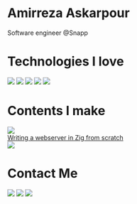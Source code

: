 # Amirreza Askarpour
Software engineer @Snapp

# Technologies I love
[![](https://img.shields.io/badge/-go-black?style=for-the-badge&logo=go)](https://go.dev/)
[![](https://img.shields.io/badge/-zig-black?style=for-the-badge&logo=zig)](https://www.ziglang.org/)
[![](https://img.shields.io/badge/-rust-black?style=for-the-badge&logo=rust)](https://www.rust-lang.org/)
[![](https://img.shields.io/badge/-Neovim-black?style=for-the-badge&logo=neovim)](https://neovim.org/)
[![](https://img.shields.io/badge/-Emacs-black?style=for-the-badge&logo=emacs)](https://www.gnu.org/software/emacs/)


# Contents I make
[![](https://img.shields.io/badge/-youtube-black?style=for-the-badge&logo=youtube)](https://www.youtube.com/c/AmirrezaAsk)<br>
[Writing a webserver in Zig from scratch](https://www.youtube.com/playlist?list=PLS87DlLl8etzu2yg5c6a8dDB3wntFsRcj)<br>
[![](https://img.shields.io/badge/-medium-black?style=for-the-badge&logo=medium)](https://medium.com/@amirrezaask)

# Contact Me
[![](https://img.shields.io/badge/-Mail-black?style=for-the-badge&logo=gmail)](mailto:raskarpour@gmail.com)
[![](https://img.shields.io/badge/-Twitter-black?style=for-the-badge&logo=twitter)](https://twitter.com/amirrezaask)
[![](https://img.shields.io/badge/-LinkedIn-black?style=for-the-badge&logo=linkedin)](https://linkedin.com/in/amirreza-askarpour)
